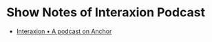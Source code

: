 # Show Notes of Interaxion Podcast

- [Interaxion • A podcast on Anchor](https://anchor.fm/interaxion)
